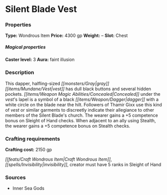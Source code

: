 ﻿---
Title: "Silent Blade Vest"
Type: "Wondrous Item"
Price: "4300 gp"
Weight: "–"
Slot: "Chest"
Caster level: "3"
Aura: "faint illusion"
Description: |
  "This dapper, halfling-sized gray vest has dull black buttons and several hidden pockets. Concealed under the vest's lapel is a symbol of a black dagger with a white circle on the blade near the hilt. Followers of Thamir Gixx use this kind of vest or similar garments to discreetly indicate their allegiance to other members of the Silent Blade's church. The wearer gains a +5 competence bonus on Sleight of Hand checks. When adjacent to an ally using Stealth, the wearer gains a +5 competence bonus on Stealth checks."
Crafting cost: "2150 gp"
Sources: "['Inner Sea Gods']"
---

# Silent Blade Vest

### Properties

**Type:** Wondrous Item **Price:** 4300 gp **Weight:** – **Slot:** Chest

##### Magical properties

**Caster level:** 3 **Aura:** faint illusion

### Description

This dapper, halfling-sized _[[monsters/Gray|gray]]_ _[[items/Mundane/Vest|vest]]_ has dull black buttons and several hidden pockets. _[[items/Weapon Magic Abilities/Concealed|Concealed]]_ under the _vest_'s lapel is a symbol of a black _[[items/Weapon/Dagger|dagger]]_ with a white circle on the blade near the hilt. Followers of Thamir Gixx use this kind of _vest_ or similar garments to discreetly indicate their allegiance to other members of the Silent Blade's church. The wearer gains a +5 competence bonus on Sleight of Hand checks. When adjacent to an ally using Stealth, the wearer gains a +5 competence bonus on Stealth checks.

### Crafting requirements

**Crafting cost:** 2150 gp

_[[feats/Craft Wondrous Item|Craft Wondrous Item]]_, _[[spells/Invisibility|invisibility]]_, creator must have 5 ranks in Sleight of Hand

### Sources

* Inner Sea Gods
